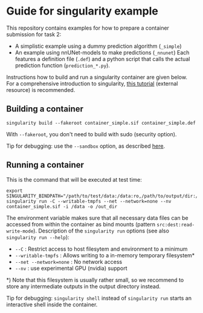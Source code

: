 # Guide for singularity example

This repository contains examples for how to prepare a container submission for task 2:
- A simplistic example using a dummy prediction algorithm (`_simple`)
- An example using nnUNet-models to make predictions (`_nnunet`)
Each features a definition file (`.def`) and a python script that calls the actual prediction function (`prediction_*.py`).

Instructions how to build and run a singularity container are given below. For a comprehensive introduction to singularity, [this tutorial](https://singularity-tutorial.github.io/) (external resource) is recommended.

## Building a container
```
singularity build --fakeroot container_simple.sif container_simple.def
```
With `--fakeroot`, you don't need to build with sudo (security option).

Tip for debugging: use the `--sandbox` option, as described [here](https://singularity-tutorial.github.io/03-building/).

## Running a container
This is the command that will be executed at test time:
```
export SINGULARITY_BINDPATH="/path/to/test/data:/data:ro,/path/to/output/dir:/out_dir:rw"
singularity run -C --writable-tmpfs --net --network=none --nv container_simple.sif -i /data -o /out_dir
```
The environment variable makes sure that all necessary data files can be accessed from within the container as bind mounts (pattern `src:dest:read-write-mode`).
Description of the `singularity run` options (see also `singularity run --help`):
- `--C` : Restrict access to host filesytem and environment to a minimum
- `--writable-tmpfs` : Allows writing to a in-memory temporary filesystem*
- `--net --network=none` : No network access
- `--nv` : use experimental GPU (nvidia) support

*) Note that this filesystem is usually rather small, so we recommend to store any intermediate outputs in the output directory instead.

Tip for debugging: `singularity shell` instead of `singularity run` starts an interactive shell inside the container.

